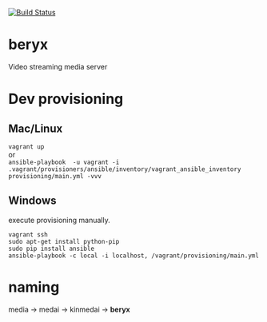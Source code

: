 [![Build Status](https://travis-ci.org/split-n/beryx.svg?branch=master)](https://travis-ci.org/split-n/beryx)

# beryx
Video streaming media server

# Dev provisioning
## Mac/Linux
`vagrant up`  
or  
`ansible-playbook  -u vagrant -i .vagrant/provisioners/ansible/inventory/vagrant_ansible_inventory provisioning/main.yml -vvv`

## Windows
execute provisioning manually.  
```
vagrant ssh
sudo apt-get install python-pip
sudo pip install ansible
ansible-playbook -c local -i localhost, /vagrant/provisioning/main.yml
```

# naming
media → medai → kinmedai → **beryx**

